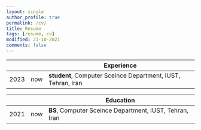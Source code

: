 ```yaml
---
layout: single
author_profile: true
permalink: /cv/
title: Resume
tags: [resume, cv]
modified: 23-10-2021
comments: false
---
```



|    |    | **Experience**                                                             |
|----|----|-------------------------------------------------------------------------------|
|2023|now| **student**, Computer Sceince Department, IUST, Tehran, Iran |




|     |    |**Education**                                                               |
|-----|----|--------------------------------------------------------------------------------|
|2021|now| **BS**, Computer Sceince Department, IUST, Tehran, Iran |
